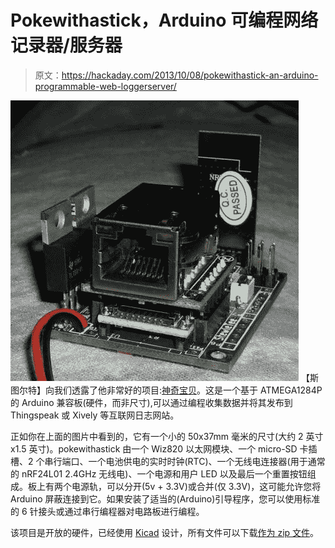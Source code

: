 # Pokewithastick，Arduino 可编程网络记录器/服务器

> 原文：<https://hackaday.com/2013/10/08/pokewithastick-an-arduino-programmable-web-loggerserver/>

[![](img/b09492dc731b80a953971f4cce12e1db.png)](http://hackaday.com/wp-content/uploads/2013/10/ver2-4.jpg) 
【斯图尔特】向我们透露了他非常好的项目:[神奇宝贝](http://www.pokewithastick.com/bigboard.html)。这是一个基于 ATMEGA1284P 的 Arduino 兼容板(硬件，而非尺寸),可以通过编程收集数据并将其发布到 Thingspeak 或 Xively 等互联网日志网站。

正如你在上面的图片中看到的，它有一个小的 50x37mm 毫米的尺寸(大约 2 英寸 x1.5 英寸)。pokewithastick 由一个 Wiz820 以太网模块、一个 micro-SD 卡插槽、2 个串行端口、一个电池供电的实时时钟(RTC)、一个无线电连接器(用于通常的 nRF24L01 2.4GHz 无线电)、一个电源和用户 LED 以及最后一个重置按钮组成。板上有两个电源轨，可以分开(5v + 3.3V)或合并(仅 3.3V)，这可能允许您将 Arduino 屏蔽连接到它。如果安装了适当的(Arduino)引导程序，您可以使用标准的 6 针接头或通过串行编程器对电路板进行编程。

该项目是开放的硬件，已经使用 [Kicad](http://www.kicad.org/display/KICAD/KiCad+EDA+Software+Suite) 设计，所有文件可以下载[作为 zip 文件](http://www.pokewithastick.com/philes/PCB_bigboard.zip)。